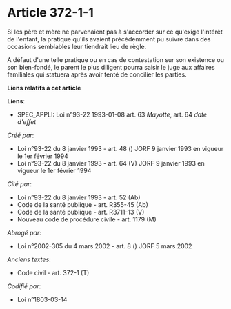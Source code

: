 # Article 372-1-1

Si les père et mère ne parvenaient pas à s'accorder sur ce qu'exige l'intérêt de l'enfant, la pratique qu'ils avaient
précédemment pu suivre dans des occasions semblables leur tiendrait lieu de règle.

A défaut d'une telle pratique ou en cas de contestation sur son existence ou son bien-fondé, le parent le plus diligent
pourra saisir le juge aux affaires familiales qui statuera après avoir tenté de concilier les parties.

**Liens relatifs à cet article**

**Liens**:

  - SPEC_APPLI: Loi n°93-22 1993-01-08 art. 63 *Mayotte*, art. 64 *date d'effet*

_Créé par_:

  - Loi n°93-22 du 8 janvier 1993 - art. 48 () JORF 9 janvier 1993 en vigueur le 1er février 1994
  - Loi n°93-22 du 8 janvier 1993 - art. 64 (V) JORF 9 janvier 1993 en vigueur le 1er février 1994

_Cité par_:

  - Loi n°93-22 du 8 janvier 1993 - art. 52 (Ab)
  - Code de la santé publique - art. R355-45 (Ab)
  - Code de la santé publique - art. R3711-13 (V)
  - Nouveau code de procédure civile - art. 1179 (M)

_Abrogé par_:

  - Loi n°2002-305 du 4 mars 2002 - art. 8 () JORF 5 mars 2002

_Anciens textes_:

  - Code civil - art. 372-1 (T)

_Codifié par_:

  - Loi n°1803-03-14
